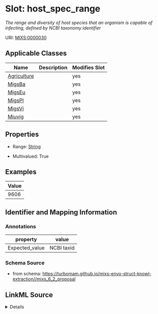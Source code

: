 # Slot: host_spec_range


_The range and diversity of host species that an organism is capable of infecting, defined by NCBI taxonomy identifier_



URI: [MIXS:0000030](https://w3id.org/mixs/0000030)



<!-- no inheritance hierarchy -->




## Applicable Classes

| Name | Description | Modifies Slot |
| --- | --- | --- |
[Agriculture](Agriculture.md) |  |  yes  |
[MigsBa](MigsBa.md) |  |  yes  |
[MigsEu](MigsEu.md) |  |  yes  |
[MigsPl](MigsPl.md) |  |  yes  |
[MigsVi](MigsVi.md) |  |  yes  |
[Miuvig](Miuvig.md) |  |  yes  |







## Properties

* Range: [String](String.md)

* Multivalued: True






## Examples

| Value |
| --- |
| 9606 |

## Identifier and Mapping Information





### Annotations

| property | value |
| --- | --- |
| Expected_value | NCBI taxid |



### Schema Source


* from schema: https://turbomam.github.io/mixs-envo-struct-knowl-extraction//mixs_6_2_proposal




## LinkML Source

<details>
```yaml
name: host_spec_range
annotations:
  Expected_value:
    tag: Expected_value
    value: NCBI taxid
description: The range and diversity of host species that an organism is capable of
  infecting, defined by NCBI taxonomy identifier
title: host specificity or range
notes:
- host
- host.
- range
examples:
- value: '9606'
in_subset:
- nucleic acid sequence source
from_schema: https://turbomam.github.io/mixs-envo-struct-knowl-extraction//mixs_6_2_proposal
rank: 1000
string_serialization: '{integer}'
slot_uri: MIXS:0000030
multivalued: true
alias: host_spec_range
domain_of:
- Agriculture
- MigsBa
- MigsEu
- MigsPl
- MigsVi
- Miuvig
range: string

```
</details>